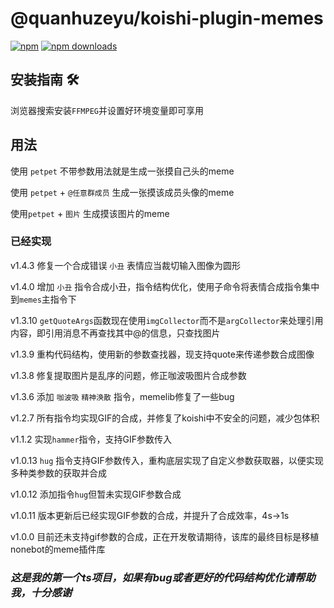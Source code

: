 # @quanhuzeyu/koishi-plugin-memes

[![npm](https://img.shields.io/npm/v/@quanhuzeyu/koishi-plugin-memes?style=flat-square)](https://www.npmjs.com/package/@quanhuzeyu/koishi-plugin-memes)
[![npm downloads](https://img.shields.io/npm/dm/@quanhuzeyu/koishi-plugin-memes)](https://www.npmjs.com/@quanhuzeyu/koishi-plugin-memes)

## 安装指南 🛠️

浏览器搜索安装`FFMPEG`并设置好环境变量即可享用

## 用法

使用 `petpet` 不带参数用法就是生成一张摸自己头的meme

使用 `petpet` + `@任意群成员` 生成一张摸该成员头像的meme

使用`petpet` + `图片` 生成摸该图片的meme

### 已经实现

v1.4.3 修复一个合成错误 `小丑` 表情应当裁切输入图像为圆形

v1.4.0 增加 `小丑` 指令合成小丑，指令结构优化，使用子命令将表情合成指令集中到`memes`主指令下

v1.3.10 `getQuoteArgs`函数现在使用`imgCollector`而不是`argCollector`来处理引用内容，即引用消息不再查找其中@的信息，只查找图片

v1.3.9 重构代码结构，使用新的参数查找器，现支持quote来传递参数合成图像

v1.3.8 修复提取图片是乱序的问题，修正咖波吸图片合成参数

v1.3.6 添加 `咖波吸` `精神涣散` 指令，memelib修复了一些bug

v1.2.7 所有指令均实现GIF的合成，并修复了koishi中不安全的问题，减少包体积

v1.1.2 实现`hammer`指令，支持GIF参数传入

v1.0.13 `hug` 指令支持GIF参数传入，重构底层实现了自定义参数获取器，以便实现多种类参数的获取并合成

v1.0.12 添加指令`hug`但暂未实现GIF参数合成

v1.0.11 版本更新后已经实现GIF参数的合成，并提升了合成效率，4s->1s

v1.0.0 目前还未支持gif参数的合成，正在开发敬请期待，该库的最终目标是移植nonebot的meme插件库

### ***这是我的第一个ts项目，如果有bug或者更好的代码结构优化请帮助我，十分感谢***
